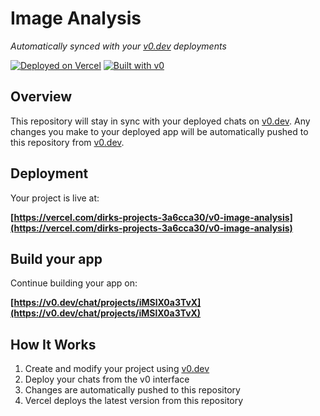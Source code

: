 # Image Analysis

*Automatically synced with your [v0.dev](https://v0.dev) deployments*

[![Deployed on Vercel](https://img.shields.io/badge/Deployed%20on-Vercel-black?style=for-the-badge&logo=vercel)](https://vercel.com/dirks-projects-3a6cca30/v0-image-analysis)
[![Built with v0](https://img.shields.io/badge/Built%20with-v0.dev-black?style=for-the-badge)](https://v0.dev/chat/projects/iMSlX0a3TvX)

## Overview

This repository will stay in sync with your deployed chats on [v0.dev](https://v0.dev).
Any changes you make to your deployed app will be automatically pushed to this repository from [v0.dev](https://v0.dev).

## Deployment

Your project is live at:

**[https://vercel.com/dirks-projects-3a6cca30/v0-image-analysis](https://vercel.com/dirks-projects-3a6cca30/v0-image-analysis)**

## Build your app

Continue building your app on:

**[https://v0.dev/chat/projects/iMSlX0a3TvX](https://v0.dev/chat/projects/iMSlX0a3TvX)**

## How It Works

1. Create and modify your project using [v0.dev](https://v0.dev)
2. Deploy your chats from the v0 interface
3. Changes are automatically pushed to this repository
4. Vercel deploys the latest version from this repository